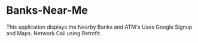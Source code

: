 # Banks-Near-Me
This application displays the Nearby Banks and ATM's
Uses Google Signup and Maps.
Network Call using Retrofit.

